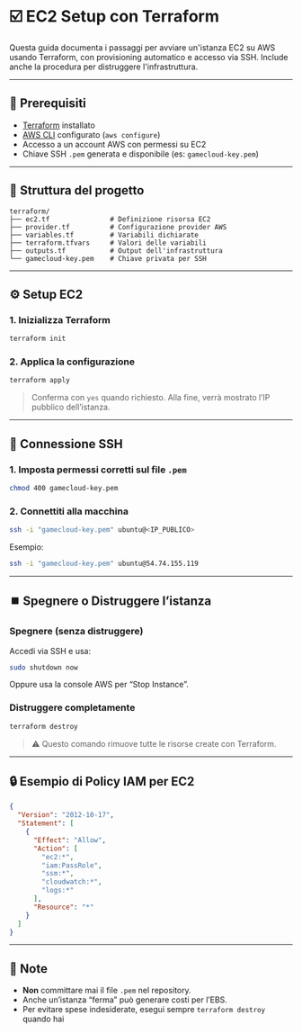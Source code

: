 # ☑️ EC2 Setup con Terraform

Questa guida documenta i passaggi per avviare un'istanza EC2 su AWS usando Terraform, con provisioning automatico e accesso via SSH. Include anche la procedura per distruggere l'infrastruttura.

---

## 🔢 Prerequisiti

* [Terraform](https://developer.hashicorp.com/terraform/downloads) installato
* [AWS CLI](https://docs.aws.amazon.com/cli/latest/userguide/install-cliv2.html) configurato (`aws configure`)
* Accesso a un account AWS con permessi su EC2
* Chiave SSH `.pem` generata e disponibile (es: `gamecloud-key.pem`)

---

## 📁 Struttura del progetto

```
terraform/
├── ec2.tf               # Definizione risorsa EC2
├── provider.tf          # Configurazione provider AWS
├── variables.tf         # Variabili dichiarate
├── terraform.tfvars     # Valori delle variabili
├── outputs.tf           # Output dell'infrastruttura
└── gamecloud-key.pem    # Chiave privata per SSH
```

---

## ⚙️ Setup EC2

### 1. Inizializza Terraform

```bash
terraform init
```

### 2. Applica la configurazione

```bash
terraform apply
```

> Conferma con `yes` quando richiesto. Alla fine, verrà mostrato l’IP pubblico dell’istanza.

---

## 🔑 Connessione SSH

### 1. Imposta permessi corretti sul file `.pem`

```bash
chmod 400 gamecloud-key.pem
```

### 2. Connettiti alla macchina

```bash
ssh -i "gamecloud-key.pem" ubuntu@<IP_PUBLICO>
```

Esempio:

```bash
ssh -i "gamecloud-key.pem" ubuntu@54.74.155.119
```

---

## ⏹️ Spegnere o Distruggere l’istanza

### Spegnere (senza distruggere)

Accedi via SSH e usa:

```bash
sudo shutdown now
```

Oppure usa la console AWS per “Stop Instance”.

### Distruggere completamente

```bash
terraform destroy
```

> ⚠️ Questo comando rimuove tutte le risorse create con Terraform.

---

## 🔒 Esempio di Policy IAM per EC2

```json
{
  "Version": "2012-10-17",
  "Statement": [
    {
      "Effect": "Allow",
      "Action": [
        "ec2:*",
        "iam:PassRole",
        "ssm:*",
        "cloudwatch:*",
        "logs:*"
      ],
      "Resource": "*"
    }
  ]
}
```

---

## 📝 Note

* **Non** committare mai il file `.pem` nel repository.
* Anche un’istanza “ferma” può generare costi per l’EBS.
* Per evitare spese indesiderate, esegui sempre `terraform destroy` quando hai
